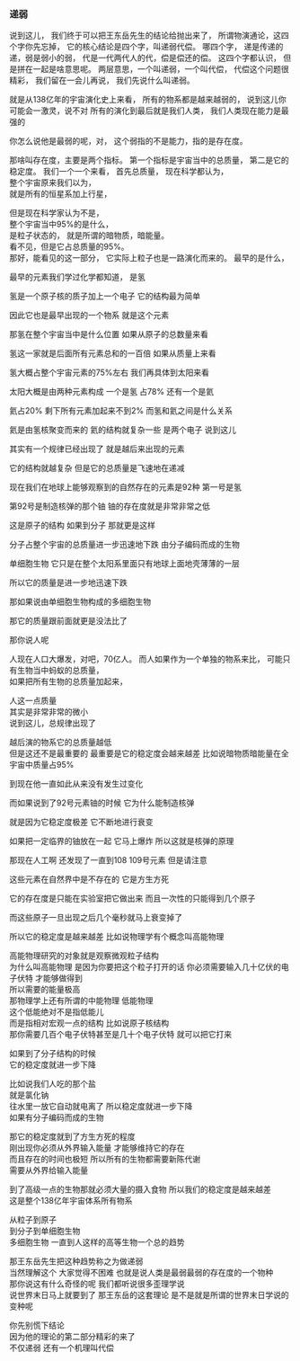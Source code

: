 ### 递弱
说到这儿，
我们终于可以把王东岳先生的结论给抛出来了，
所谓物演通论，这四个字你先忘掉，
它的核心结论是四个字，叫递弱代偿。
哪四个字，
递是传递的递，弱是弱小的弱，
代是一代两代人的代，偿是偿还的偿。
这四个字都认识，
但是拼在一起是啥意思呢。
两层意思，一个叫递弱，一个叫代偿，
代偿这个问题很精彩，
我们留在一会儿再说，
我们先说什么叫递弱。
  
就是从138亿年的宇宙演化史上来看，
所有的物系都是越来越弱的，
说到这儿你可能会一激灵，说不对
所有的演化到最后就是我们人类，
我们人类现在能力是最强的

你怎么说他是最弱的呢，对，
这个弱指的不是能力，指的是存在度。

那啥叫存在度，主要是两个指标。
第一个指标是宇宙当中的总质量，
第二是它的稳定度。
我们一个一个来看，
首先总质量，
现在科学都认为，  
整个宇宙原来我们以为，  
就是所有的恒星系加上行星，

但是现在科学家认为不是，  
整个宇宙当中95%的是什么，  
是粒子状态的，
就是所谓的暗物质，暗能量。  
看不见，但是它占总质量的95%。  
那好，能看见的这一部分，
它实际上粒子也是一路演化而来的。
最早的是什么，

最早的元素我们学过化学都知道，
是氢

氢是一个原子核的质子加上一个电子  它的结构最为简单

因此它也是最早出现的一个物系  就是这个元素

那氢在整个宇宙当中是什么位置  如果从原子的总数量来看

氢这一家就是后面所有元素总和的一百倍  如果从质量上来看

氢大概占整个宇宙元素的75%左右  我们再具体到太阳来看

太阳大概是由两种元素构成  一个是氢  占78%  还有一个是氦

氦占20%  剩下所有元素加起来不到2%  而氢和氦之间是什么关系

氦是由氢核聚变而来的  氦的结构就复杂一些  是两个电子  说到这儿

其实有一个规律已经出现了  就是越后来出现的元素

它的结构就越复杂  但是它的总质量是飞速地在递减

现在我们在地球上能够观察到的自然存在的元素是92种  第一号是氢

第92号是制造核弹的那个铀  铀的存在度就是非常非常之低

这是原子的结构  如果到分子  那就更是这样

分子占整个宇宙的总质量进一步迅速地下跌  由分子编码而成的生物

单细胞生物  它只是在整个太阳系里面只有地球上面地壳薄薄的一层

所以它的质量是进一步地迅速下跌

那如果说由单细胞生物构成的多细胞生物

那它的质量跟前面就更是没法比了  

那你说人呢  

人现在人口大爆发，对吧，70亿人。
而人如果作为一个单独的物系来比，
可能只有生物当中蚂蚁的总质量，  
如果把所有生物的总质量加起来，  

人这一点质量  
其实是非常非常的微小  
说到这儿，总规律出现了

越后演的物系它的总质量越低  
但是这还不是最重要的
最重要是它的稳定度会越来越差
比如说暗物质暗能量在全宇宙中质量占95%

到现在他一直如此从来没有发生过变化

而如果说到了92号元素铀的时候  它为什么能制造核弹

就是因为它稳定度极差  它不断地进行衰变

如果把一定临界的铀放在一起  它马上爆炸  所以这就是核弹的原理

那现在人工啊  还发现了一直到108  109号元素  但是请注意

这些元素在自然界中是不存在的  它是方生方死

它的存在度是只能在实验室把它做出来  而且一次性的只能得到几个原子

而这些原子一旦出现之后几个毫秒就马上衰变掉了

所以它的稳定度是越来越差  比如说物理学有个概念叫高能物理

高能物理研究的对象就是观察微观粒子结构  
为什么叫高能物理
是因为你要把这个粒子打开的话
你必须需要输入几十亿伏的电子伏特
才能够做得到  
所以需要的能量极高  
那物理学上还有所谓的中能物理
低能物理  
这个低能绝对不是指低能儿  
而是指相对宏观一点的结构
比如说原子核结构  
那你需要几百个电子伏特甚至是几十个电子伏特
就可以把它打来  

如果到了分子结构的时候  
它的稳定度就进一步下降

比如说我们人吃的那个盐  
就是氯化钠  
往水里一放它自动就电离了
所以稳定度就进一步下降  
如果有分子编码而成的生物

那它的稳定度就到了方生方死的程度  
刚出现你必须从外界输入能量
才能够维持它的存在  
而且存在的时间也极短
所以所有的生物都需要新陈代谢  
需要从外界给输入能量

到了高级一点的生物那就必须大量的摄入食物
所以我们的稳定度是越来越差  
这是整个138亿年宇宙体系所有物系

从粒子到原子  
到分子到单细胞生物  
多细胞生物
一直到人这样的高等生物一个总的趋势

那王东岳先生把这种趋势称之为做递弱  
当然理解这个 
大家觉得不困难
也就是说人类是最弱最弱的存在度的一个物种  
那你说这有什么奇怪的呢
我们都听说很多歪理学说  
说世界末日马上就要到了
那王东岳的这套理论
是不是就是所谓的世界末日学说的变种呢

你先别慌下结论  
因为他的理论的第二部分精彩的来了  
不仅递弱
还有一个机理叫代偿  
